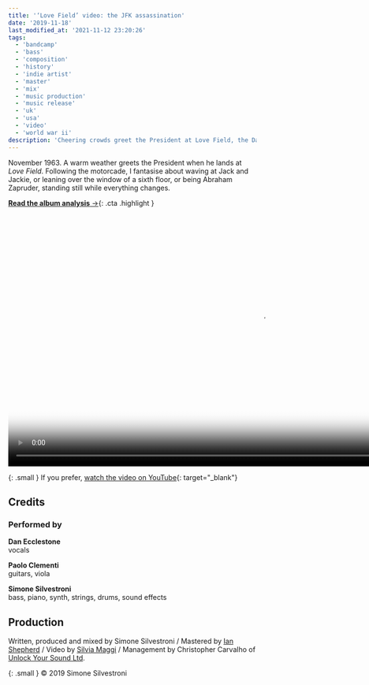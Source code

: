 ```yaml
---
title: '‘Love Field’ video: the JFK assassination'
date: '2019-11-18'
last_modified_at: '2021-11-12 23:20:26'
tags:
  - 'bandcamp'
  - 'bass'
  - 'composition'
  - 'history'
  - 'indie artist'
  - 'master'
  - 'mix'
  - 'music production'
  - 'music release'
  - 'uk'
  - 'usa'
  - 'video'
  - 'world war ii'
description: 'Cheering crowds greet the President at Love Field, the Dallas airport. As the motorcade cuts through the city, I imagine to be there, standing still while everything changes.'
---
```

November 1963. A warm weather greets the President when he lands at _Love Field_. Following the motorcade, I fantasise about waving at Jack and Jackie, or leaning over the window of a sixth floor, or being Abraham Zapruder, standing still while everything changes.

[**Read the album analysis**&nbsp;&rarr;](/blog/after-1989/){: .cta .highlight }

<video controls src="{{ site.url }}/assets/videos/music-video-love-field.mp4"
  poster="{{ site.url }}/assets/videos/music-video-love-field.jpg"
  width="1024">
  Sorry, your browser doesn't support embedded videos, but you can <a href="{{ site.url }}/assets/videos/music-video-love-field.mp4">download it</a> and watch it with your favorite video player.
</video>

{: .small }
If you prefer, [watch the video on YouTube](https://youtu.be/oTR5ZJQdRXM){: target="_blank"}

## Credits

### Performed by

**Dan Ecclestone**\
vocals

**Paolo Clementi**\
guitars, viola

**Simone Silvestroni**\
bass, piano, synth, strings, drums, sound effects

## Production

Written, produced and mixed by Simone Silvestroni / Mastered by [Ian Shepherd](https://en.wikipedia.org/wiki/Ian_Shepherd) / Video by [Silvia Maggi](https://silviamaggidesign.com) / Management by Christopher Carvalho of [Unlock Your Sound Ltd](https://unlockyoursound.com/).

{: .small }
&copy; 2019 Simone Silvestroni